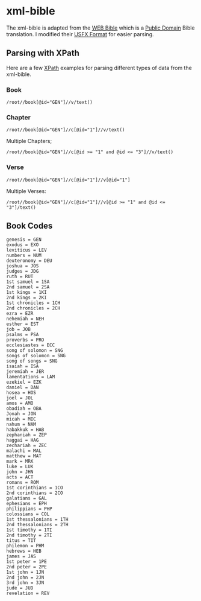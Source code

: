 # xml-bible

The xml-bible is adapted from the [WEB Bible](http://ebible.org/web/) which is a [Public Domain](http://ebible.org/web/copyright.htm) Bible translation.  I modified their [USFX Format](http://ebible.org/eng-web/eng-web_usfx.zip) for easier parsing.

## Parsing with XPath

Here are a few [XPath](https://www.google.com/webhp?sourceid=chrome-instant&rlz=1C1LENP_enUS639US639&ion=1&espv=2&ie=UTF-8#q=xpath) examples for parsing different types of data from the xml-bible.

### Book
````
/root//book[@id="GEN"]//v/text()
````

### Chapter
````
/root//book[@id="GEN"]//c[@id="1"]//v/text()
````
Multiple Chapters;
````
/root//book[@id="GEN"]//c[@id >= "1" and @id <= "3"]//v/text()
````

### Verse
````
/root//book[@id="GEN"]//c[@id="1"]//v[@id="1"]
````
Multiple Verses:
````
/root//book[@id="GEN"]//c[@id="1"]//v[@id >= "1" and @id <= "3"]/text()
````

## Book Codes
````
genesis = GEN
exodus = EXO
leviticus = LEV
numbers = NUM
deuteronomy = DEU
joshua = JOS
judges = JDG
ruth = RUT
1st samuel = 1SA
2nd samuel = 2SA
1st kings = 1KI
2nd kings = 2KI
1st chronicles = 1CH
2nd chronicles = 2CH
ezra = EZR
nehemiah = NEH
esther = EST
job = JOB
psalms = PSA
proverbs = PRO
ecclesiastes = ECC
song of solomon = SNG
songs of solomon = SNG
song of songs = SNG
isaiah = ISA
jeremiah = JER
lamentations = LAM
ezekiel = EZK
daniel = DAN
hosea = HOS
joel = JOL
amos = AMO
obadiah = OBA
Jonah = JON
micah = MIC
nahum = NAM
habakkuk = HAB
zephaniah = ZEP
haggai = HAG
zechariah = ZEC
malachi = MAL
matthew = MAT
mark = MRK
luke = LUK
john = JHN
acts = ACT
romans = ROM
1st corinthians = 1CO
2nd corinthians = 2CO
galatians = GAL
ephesians = EPH
philippians = PHP
colossians = COL
1st thessalonians = 1TH
2nd thessalonians = 2TH
1st timothy = 1TI
2nd timothy = 2TI
titus = TIT
philemon = PHM
hebrews = HEB
james = JAS
1st peter = 1PE
2nd peter = 2PE
1st john = 1JN
2nd john = 2JN
3rd john = 3JN
jude = JUD
revelation = REV
````
